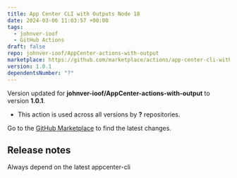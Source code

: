 ```yaml
---
title: App Center CLI with Outputs Node 18
date: 2024-03-06 11:03:57 +00:00
tags:
  - johnver-ioof
  - GitHub Actions
draft: false
repo: johnver-ioof/AppCenter-actions-with-output
marketplace: https://github.com/marketplace/actions/app-center-cli-with-outputs-node-18
version: 1.0.1
dependentsNumber: "?"
---
```



Version updated for **johnver-ioof/AppCenter-actions-with-output** to version **1.0.1**.
- This action is used across all versions by **?** repositories.

Go to the [GitHub Marketplace](https://github.com/marketplace/actions/app-center-cli-with-outputs-node-18) to find the latest changes.

## Release notes

Always depend on the latest appcenter-cli

